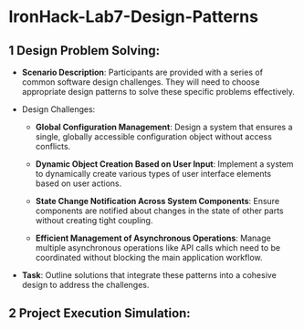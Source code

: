 # IronHack-Lab7-Design-Patterns

## 1 Design Problem Solving:

* **Scenario Description**: Participants are provided with a series of common software design challenges. They will need to choose appropriate design patterns to solve these specific problems effectively.

* Design Challenges:

  * **Global Configuration Management**: Design a system that ensures a single, globally accessible configuration object without access conflicts.

  * **Dynamic Object Creation Based on User Input**: Implement a system to dynamically create various types of user interface elements based on user actions.

  * **State Change Notification Across System Components**: Ensure components are notified about changes in the state of other parts without creating tight coupling.

  * **Efficient Management of Asynchronous Operations**: Manage multiple asynchronous operations like API calls which need to be coordinated without blocking the main application workflow.

* **Task**: Outline solutions that integrate these patterns into a cohesive design to address the challenges.

## 2 Project Execution Simulation:

